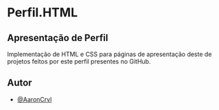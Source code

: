 # Perfil.HTML
## Apresentação de Perfil

Implementação de HTML e CSS para páginas de apresentação deste de projetos feitos por  este perfil presentes no GitHub.

## Autor

- [@AaronCrvl](https://www.github.com/AaronCrvl)
